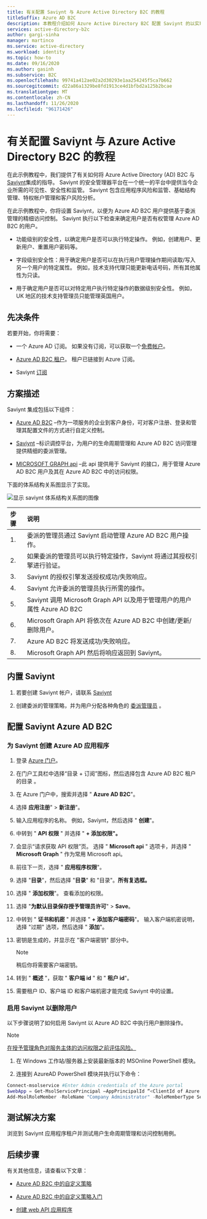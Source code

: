 ```yaml
---
title: 有关配置 Saviynt 与 Azure Active Directory B2C 的教程
titleSuffix: Azure AD B2C
description: 本教程介绍如何 Azure Active Directory B2C 配置 Saviynt 的以实现跨应用程序集成，从而精简 IT 现代化，提高安全性、治理和合规性。 
services: active-directory-b2c
author: gargi-sinha
manager: martinco
ms.service: active-directory
ms.workload: identity
ms.topic: how-to
ms.date: 09/16/2020
ms.author: gasinh
ms.subservice: B2C
ms.openlocfilehash: 99741a412ae02a2d30293e1aa254245f5ca7b662
ms.sourcegitcommit: d22a86a1329be8fd1913ce4d1bfbd2a125b2bcae
ms.translationtype: MT
ms.contentlocale: zh-CN
ms.lasthandoff: 11/26/2020
ms.locfileid: "96171426"
---
```

# <a name="tutorial-for-configuring-saviynt-with-azure-active-directory-b2c"></a>有关配置 Saviynt 与 Azure Active Directory B2C 的教程

在此示例教程中，我们提供了有关如何将 Azure Active Directory (AD) B2C 与 [Saviynt](https://saviynt.com/integrations/azure-ad/for-b2c/)集成的指导。 Saviynt 的安全管理器平台在一个统一的平台中提供当今企业所需的可见性、安全性和监管。 Saviynt 包含应用程序风险和监管、基础结构管理、特权帐户管理和客户风险分析。

在此示例教程中，你将设置 Saviynt，以便为 Azure AD B2C 用户提供基于委派管理的精细访问控制。 Saviynt 执行以下检查来确定用户是否有权管理 Azure AD B2C 的用户。

- 功能级别的安全性，以确定用户是否可以执行特定操作。 例如，创建用户、更新用户、重置用户密码等。

- 字段级别安全性：用于确定用户是否可以在执行用户管理操作期间读取/写入另一个用户的特定属性。 例如，技术支持代理只能更新电话号码，所有其他属性为只读。

- 用于确定用户是否可以对特定用户执行特定操作的数据级别安全性。 例如，UK 地区的技术支持管理员只能管理英国用户。

## <a name="prerequisites"></a>先决条件

若要开始，你将需要：

- 一个 Azure AD 订阅。 如果没有订阅，可以获取一个[免费帐户](https://azure.microsoft.com/free/)。

- [Azure AD B2C 租户](./tutorial-create-tenant.md)。 租户已链接到 Azure 订阅。

- Saviynt [订阅](https://saviynt.com/contact-us/)

## <a name="scenario-description"></a>方案描述

Saviynt 集成包括以下组件：

- [Azure AD B2C](https://azure.microsoft.com/services/active-directory/external-identities/b2c/) –作为一项服务的企业到客户身份，可对客户注册、登录和管理其配置文件的方式进行自定义控制。

- [Saviynt](https://saviynt.com/integrations/azure-ad/for-b2c/) –标识调控平台，为用户的生命周期管理和 Azure AD B2C 访问管理提供精细的委派管理。  

- [MICROSOFT GRAPH api](/graph/use-the-api) –此 api 提供用于 Saviynt 的接口，用于管理 Azure AD B2C 用户及其在 Azure AD B2C 中的访问权限。

下面的体系结构关系图显示了实现。

![显示 saviynt 体系结构关系图的图像](./media/partner-saviynt/saviynt-architecture-diagram.png)

|步骤 | 说明 |
|:-----| :-----------|
| 1. | 委派的管理员通过 Saviynt 启动管理 Azure AD B2C 用户操作。
| 2. | 如果委派的管理员可以执行特定操作，Saviynt 将通过其授权引擎进行验证。
| 3. | Saviynt 的授权引擎发送授权成功/失败响应。
| 4. | Saviynt 允许委派的管理员执行所需的操作。
| 5. | Saviynt 调用 Microsoft Graph API 以及用于管理用户的用户属性 Azure AD B2C
| 6. | Microsoft Graph API 将依次在 Azure AD B2C 中创建/更新/删除用户。
| 7. | Azure AD B2C 将发送成功/失败响应。
| 8. | Microsoft Graph API 然后将响应返回到 Saviynt。

## <a name="onboard-with-saviynt"></a>内置 Saviynt

1. 若要创建 Saviynt 帐户，请联系 [Saviynt](https://saviynt.com/contact-us/)

2. 创建委派的管理策略，并为用户分配各种角色的 [委派管理员](../active-directory/roles/concept-delegation.md) 。

## <a name="configure-azure-ad-b2c-with-saviynt"></a>配置 Saviynt Azure AD B2C

### <a name="create-an-azure-ad-application-for-saviynt"></a>为 Saviynt 创建 Azure AD 应用程序

1. 登录 [Azure 门户](https://portal.azure.com/#home)。

2. 在门户工具栏中选择“目录 + 订阅”图标，然后选择包含 Azure AD B2C 租户的目录  。

3. 在 Azure 门户中，搜索并选择 " **Azure AD B2C**"。

4. 选择 **应用注册**"  >  **新注册**"。

5. 输入应用程序的名称。 例如，Saviynt，然后选择 " **创建**"。

6. 中转到 " **API 权限** " 并选择 " **+ 添加权限"。**

7. 会显示“请求获取 API 权限”页。 选择 " **Microsoft api** " 选项卡，并选择 " **Microsoft Graph** " 作为常用 Microsoft api。

8. 前往下一页，选择 " **应用程序权限**"。

9. 选择 "**目录**"，然后选择 "**目录**" 和 "目录"。**所有复选框。**

10. 选择 " **添加权限**"。 查看添加的权限。

11. 选择 "**为默认目录保存授予管理员许可**"  >  **Save**。

12. 中转到 " **证书和机密** " 并选择 " **+ 添加客户端密码**"。 输入客户端机密说明，选择 "过期" 选项，然后选择 " **添加**"。

13. 密钥是生成的，并显示在 "客户端密钥" 部分中。

    >[!NOTE]
    > 稍后你将需要客户端密钥。

14. 转到 " **概述** "，获取 " **客户端 id** " 和 " **租户 id**"。

15. 需要租户 ID、客户端 ID 和客户端机密才能完成 Saviynt 中的设置。

### <a name="enable-saviynt-to-delete-users"></a>启用 Saviynt 以删除用户

以下步骤说明了如何启用 Saviynt 以 Azure AD B2C 中执行用户删除操作。

>[!NOTE]
>[在授予管理角色对服务主体的访问权限之前评估风险。](../active-directory/develop/app-objects-and-service-principals.md)

1. 在 Windows 工作站/服务器上安装最新版本的 MSOnline PowerShell 模块。

2. 连接到 AzureAD PowerShell 模块并执行以下命令：

```powershell
Connect-msolservice #Enter Admin credentials of the Azure portal
$webApp = Get-MsolServicePrincipal –AppPrincipalId “<ClientId of Azure AD Application>”
Add-MsolRoleMember -RoleName "Company Administrator" -RoleMemberType ServicePrincipal -RoleMemberObjectId $webApp.ObjectId
```

## <a name="test-the-solution"></a>测试解决方案

浏览到 Saviynt 应用程序租户并测试用户生命周期管理和访问控制用例。

## <a name="next-steps"></a>后续步骤

有关其他信息，请查看以下文章：

- [Azure AD B2C 中的自定义策略](./custom-policy-overview.md)

- [Azure AD B2C 中的自定义策略入门](./custom-policy-get-started.md?tabs=applications)

- [创建 web API 应用程序](./add-web-api-application.md)